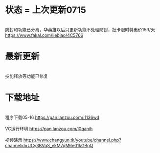 

# 状态 = 上次更新0715
 
</br> 防封和功能已分离，华英雄以后只更新功能不处理防封，批卡限时特惠价15R/天 https://www.fakal.com/liebiao/4C5766 </br> 
 

# 最新更新

</br>技能释放等功能已修复</br>
 

# 下载地址 

</br>程序下载05-16 https://pan.lanzou.com/i1136wd</br>
</br>VC运行环境 https://pan.lanzou.com/i0qanih</br>
</br> 视频演示 https://www.changyun.tk/youtube/channel.php?channelid=UCy3BVqS_ekM7qM6e01kGBpQ</br>
 
